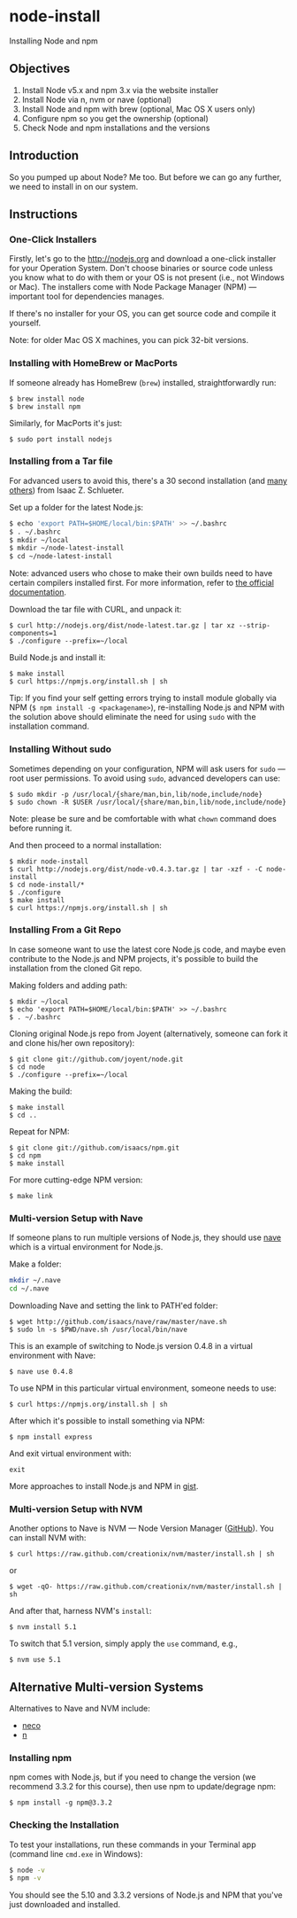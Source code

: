 # node-install

Installing Node and npm

## Objectives

1. Install Node v5.x and npm 3.x via the website installer
1. Install Node via n, nvm or nave (optional)
1. Install Node and npm with brew (optional, Mac OS X users only)
1. Configure npm so you get the ownership (optional)
1. Check Node and npm installations and the versions

## Introduction

So you pumped up about Node? Me too. But before we can go any further, we need to install in on our system. 

## Instructions

### One-Click Installers

Firstly, let's go to the <http://nodejs.org> and download a one-click installer for your Operation System. Don't choose binaries or source code unless you know what to do with them or your OS is not present (i.e., not Windows or Mac). The installers come with Node Package Manager (NPM) — important tool for dependencies manages.

If there's no installer for your OS, you can get source code and compile it yourself. 

Note: for older Mac OS X machines, you can pick 32-bit versions.

### Installing with HomeBrew or MacPorts

If someone already has HomeBrew (`brew`) installed, straightforwardly run:

```
$ brew install node
$ brew install npm
```

Similarly, for MacPorts it's just:

```
$ sudo port install nodejs
```

### Installing from a Tar file

For advanced users to avoid this, there's a 30 second installation (and [many others](https://gist.github.com/isaacs/579814)) from Isaac Z. Schlueter.

Set up a folder for the latest Node.js:

```bash
$ echo 'export PATH=$HOME/local/bin:$PATH' >> ~/.bashrc
$ . ~/.bashrc
$ mkdir ~/local
$ mkdir ~/node-latest-install
$ cd ~/node-latest-install
```

Note: advanced users who chose to make their own builds need to have certain compilers installed first. For more information, refer to [the official documentation](https://github.com/joyent/node/wiki/Installation).

Download the tar file with CURL, and unpack it:

```
$ curl http://nodejs.org/dist/node-latest.tar.gz | tar xz --strip-components=1
$ ./configure --prefix=~/local
```

Build Node.js and install it:

```
$ make install
$ curl https://npmjs.org/install.sh | sh
```


Tip: If you find your self getting errors trying to install module globally via NPM (`$ npm install -g <packagename>`), re-installing Node.js and NPM with the solution above should eliminate the need for using `sudo` with the installation command.

### Installing Without sudo

Sometimes depending on your configuration, NPM will ask users for `sudo` — root user permissions. To avoid using `sudo`, advanced developers can use:

```
$ sudo mkdir -p /usr/local/{share/man,bin,lib/node,include/node}
$ sudo chown -R $USER /usr/local/{share/man,bin,lib/node,include/node}
```

Note: please be sure and be comfortable with what `chown` command does before running it.

And then proceed to a normal installation:

```
$ mkdir node-install
$ curl http://nodejs.org/dist/node-v0.4.3.tar.gz | tar -xzf - -C node-install
$ cd node-install/*
$ ./configure
$ make install
$ curl https://npmjs.org/install.sh | sh
```

### Installing From a Git Repo

In case someone want to use the latest core Node.js code, and maybe even contribute to the Node.js and NPM projects, it's possible to build the installation from the cloned Git repo.

Making folders and adding path:

``` 
$ mkdir ~/local
$ echo 'export PATH=$HOME/local/bin:$PATH' >> ~/.bashrc
$ . ~/.bashrc
```

Cloning original Node.js repo from Joyent (alternatively, someone can fork it and clone his/her own repository):

``` 
$ git clone git://github.com/joyent/node.git
$ cd node
$ ./configure --prefix=~/local
```

Making the build:

```
$ make install
$ cd ..
```

Repeat for NPM:

```
$ git clone git://github.com/isaacs/npm.git
$ cd npm
$ make install 
```

For more cutting-edge NPM version:

```
$ make link
```

### Multi-version Setup with Nave

If someone plans to run multiple versions of Node.js, they should use [nave](https://github.com/isaacs/nave) which is a virtual environment for Node.js.


Make a folder:

```bash
mkdir ~/.nave
cd ~/.nave
```

Downloading Nave and setting the link to PATH'ed folder:

```
$ wget http://github.com/isaacs/nave/raw/master/nave.sh
$ sudo ln -s $PWD/nave.sh /usr/local/bin/nave
```

This is an example of switching to Node.js version 0.4.8 in a virtual environment with Nave:

``` 
$ nave use 0.4.8
```

To use NPM in this particular virtual environment, someone needs to use:

```
$ curl https://npmjs.org/install.sh | sh
```

After which it's possible to install something via NPM:

```
$ npm install express 
```

And exit virtual environment with:

```
exit
```

More approaches to install Node.js and NPM in [gist](https://gist.github.com/isaacs/579814).


### Multi-version Setup with NVM

Another options to Nave is NVM — Node Version Manager ([GitHub](https://github.com/creationix/nvm)). You can install NVM with:

```
$ curl https://raw.github.com/creationix/nvm/master/install.sh | sh
```

or

```
$ wget -qO- https://raw.github.com/creationix/nvm/master/install.sh | sh
```

And after that, harness NVM's `install`:

```
$ nvm install 5.1
```

To switch that 5.1 version, simply apply the `use` command, e.g., 

```
$ nvm use 5.1
```

## Alternative Multi-version Systems

Alternatives to Nave and NVM include:

* [neco](https://github.com/kuno/neco)
* [n](https://github.com/visionmedia/n)


### Installing npm

npm comes with Node.js, but if you need to change the version (we recommend 3.3.2 for this course), then use npm to update/degrage npm:

```
$ npm install -g npm@3.3.2
```

### Checking the Installation

To test your installations, run these commands in your Terminal app (command line `cmd.exe` in Windows):

```bash
$ node -v
$ npm -v
```

You should see the 5.10 and 3.3.2 versions of Node.js and NPM that you've just downloaded and installed.


